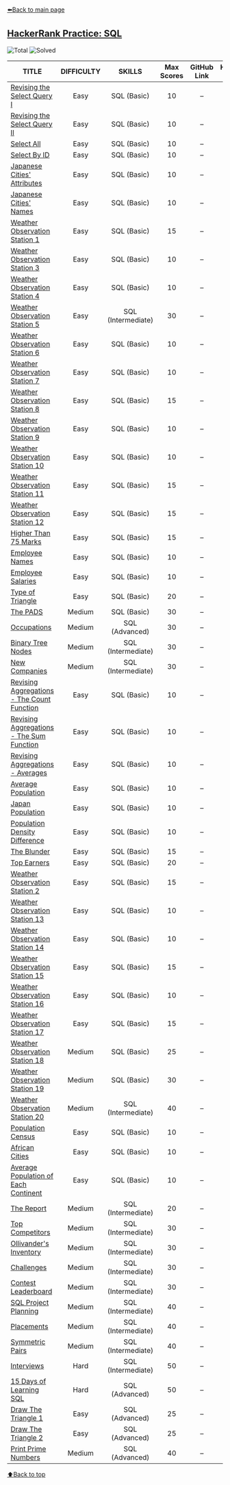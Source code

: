 [:arrow_left:Back to main page](https://github.com/InsaneDan/Tutorials)

## [HackerRank Practice: SQL](https://www.hackerrank.com/domains/sql)

![Total](https://img.shields.io/badge/Total-58-inactive)
![Solved](https://img.shields.io/badge/Solved-0-inactive)

| TITLE                                                               | DIFFICULTY | SKILLS | Max Scores | GitHub Link | HackerRank Link | Marks |
|---------------------------------------------------------------------|:----------:|:------:|:----------:|:-----------:|:---------------:|:-----:|
[Revising the Select Query I](https://www.hackerrank.com/challenges/revising-the-select-query)|Easy|SQL (Basic)|10|–
[Revising the Select Query II](https://www.hackerrank.com/challenges/revising-the-select-query-2)|Easy|SQL (Basic)|10|–
[Select All](https://www.hackerrank.com/challenges/select-all-sql)|Easy|SQL (Basic)|10|–
[Select By ID](https://www.hackerrank.com/challenges/select-by-id)|Easy|SQL (Basic)|10|–
[Japanese Cities' Attributes](https://www.hackerrank.com/challenges/japanese-cities-attributes)|Easy|SQL (Basic)|10|–
[Japanese Cities' Names](https://www.hackerrank.com/challenges/japanese-cities-name)|Easy|SQL (Basic)|10|–
[Weather Observation Station 1](https://www.hackerrank.com/challenges/weather-observation-station-1)|Easy|SQL (Basic)|15|–
[Weather Observation Station 3](https://www.hackerrank.com/challenges/weather-observation-station-3)|Easy|SQL (Basic)|10|–
[Weather Observation Station 4](https://www.hackerrank.com/challenges/weather-observation-station-4)|Easy|SQL (Basic)|10|–
[Weather Observation Station 5](https://www.hackerrank.com/challenges/weather-observation-station-5)|Easy|SQL (Intermediate)|30|–
[Weather Observation Station 6](https://www.hackerrank.com/challenges/weather-observation-station-6)|Easy|SQL (Basic)|10|–
[Weather Observation Station 7](https://www.hackerrank.com/challenges/weather-observation-station-7)|Easy|SQL (Basic)|10|–
[Weather Observation Station 8](https://www.hackerrank.com/challenges/weather-observation-station-8)|Easy|SQL (Basic)|15|–
[Weather Observation Station 9](https://www.hackerrank.com/challenges/weather-observation-station-9)|Easy|SQL (Basic)|10|–
[Weather Observation Station 10](https://www.hackerrank.com/challenges/weather-observation-station-10)|Easy|SQL (Basic)|10|–
[Weather Observation Station 11](https://www.hackerrank.com/challenges/weather-observation-station-11)|Easy|SQL (Basic)|15|–
[Weather Observation Station 12](https://www.hackerrank.com/challenges/weather-observation-station-12)|Easy|SQL (Basic)|15|–
[Higher Than 75 Marks](https://www.hackerrank.com/challenges/more-than-75-marks)|Easy|SQL (Basic)|15|–
[Employee Names](https://www.hackerrank.com/challenges/name-of-employees)|Easy|SQL (Basic)|10|–
[Employee Salaries](https://www.hackerrank.com/challenges/salary-of-employees)|Easy|SQL (Basic)|10|–
[Type of Triangle](https://www.hackerrank.com/challenges/what-type-of-triangle)|Easy|SQL (Basic)|20|–
[The PADS](https://www.hackerrank.com/challenges/the-pads)|Medium|SQL (Basic)|30|–
[Occupations](https://www.hackerrank.com/challenges/occupations)|Medium|SQL (Advanced)|30|–
[Binary Tree Nodes](https://www.hackerrank.com/challenges/binary-search-tree-1)|Medium|SQL (Intermediate)|30|–
[New Companies](https://www.hackerrank.com/challenges/the-company)|Medium|SQL (Intermediate)|30|–
[Revising Aggregations - The Count Function](https://www.hackerrank.com/challenges/revising-aggregations-the-count-function)|Easy|SQL (Basic)|10|–
[Revising Aggregations - The Sum Function](https://www.hackerrank.com/challenges/revising-aggregations-sum)|Easy|SQL (Basic)|10|–
[Revising Aggregations - Averages](https://www.hackerrank.com/challenges/revising-aggregations-the-average-function)|Easy|SQL (Basic)|10|–
[Average Population](https://www.hackerrank.com/challenges/average-population)|Easy|SQL (Basic)|10|–
[Japan Population](https://www.hackerrank.com/challenges/japan-population)|Easy|SQL (Basic)|10|–
[Population Density Difference](https://www.hackerrank.com/challenges/population-density-difference)|Easy|SQL (Basic)|10|–
[The Blunder](https://www.hackerrank.com/challenges/the-blunder)|Easy|SQL (Basic)|15|–
[Top Earners](https://www.hackerrank.com/challenges/earnings-of-employees)|Easy|SQL (Basic)|20|–
[Weather Observation Station 2](https://www.hackerrank.com/challenges/weather-observation-station-2)|Easy|SQL (Basic)|15|–
[Weather Observation Station 13](https://www.hackerrank.com/challenges/weather-observation-station-13)|Easy|SQL (Basic)|10|–
[Weather Observation Station 14](https://www.hackerrank.com/challenges/weather-observation-station-14)|Easy|SQL (Basic)|10|–
[Weather Observation Station 15](https://www.hackerrank.com/challenges/weather-observation-station-15)|Easy|SQL (Basic)|15|–
[Weather Observation Station 16](https://www.hackerrank.com/challenges/weather-observation-station-16)|Easy|SQL (Basic)|10|–
[Weather Observation Station 17](https://www.hackerrank.com/challenges/weather-observation-station-17)|Easy|SQL (Basic)|15|–
[Weather Observation Station 18](https://www.hackerrank.com/challenges/weather-observation-station-18)|Medium|SQL (Basic)|25|–
[Weather Observation Station 19](https://www.hackerrank.com/challenges/weather-observation-station-19)|Medium|SQL (Basic)|30|–
[Weather Observation Station 20](https://www.hackerrank.com/challenges/weather-observation-station-20)|Medium|SQL (Intermediate)|40|–
[Population Census](https://www.hackerrank.com/challenges/asian-population)|Easy|SQL (Basic)|10|–
[African Cities](https://www.hackerrank.com/challenges/african-cities)|Easy|SQL (Basic)|10|–
[Average Population of Each Continent](https://www.hackerrank.com/challenges/average-population-of-each-continent)|Easy|SQL (Basic)|10|–
[The Report](https://www.hackerrank.com/challenges/the-report)|Medium|SQL (Intermediate)|20|–
[Top Competitors](https://www.hackerrank.com/challenges/full-score)|Medium|SQL (Intermediate)|30|–
[Ollivander's Inventory](https://www.hackerrank.com/challenges/harry-potter-and-wands)|Medium|SQL (Intermediate)|30|–
[Challenges](https://www.hackerrank.com/challenges/challenges)|Medium|SQL (Intermediate)|30|–
[Contest Leaderboard](https://www.hackerrank.com/challenges/contest-leaderboard)|Medium|SQL (Intermediate)|30|–
[SQL Project Planning](https://www.hackerrank.com/challenges/sql-projects)|Medium|SQL (Intermediate)|40|–
[Placements](https://www.hackerrank.com/challenges/placements)|Medium|SQL (Intermediate)|40|–
[Symmetric Pairs](https://www.hackerrank.com/challenges/symmetric-pairs)|Medium|SQL (Intermediate)|40|–
[Interviews](https://www.hackerrank.com/challenges/interviews)|Hard|SQL (Intermediate)|50|–
[15 Days of Learning SQL](https://www.hackerrank.com/challenges/15-days-of-learning-sql)|Hard|SQL (Advanced)|50|–
[Draw The Triangle 1](https://www.hackerrank.com/challenges/draw-the-triangle-1)|Easy|SQL (Advanced)|25|–
[Draw The Triangle 2](https://www.hackerrank.com/challenges/draw-the-triangle-2)|Easy|SQL (Advanced)|25|–
[Print Prime Numbers](https://www.hackerrank.com/challenges/print-prime-numbers)|Medium|SQL (Advanced)|40|–

[:arrow_up:Back to top](#hackerrank-practice-sql)

